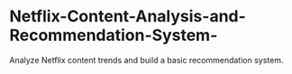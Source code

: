 # Netflix-Content-Analysis-and-Recommendation-System-
Analyze Netflix content trends and build a basic recommendation system.
